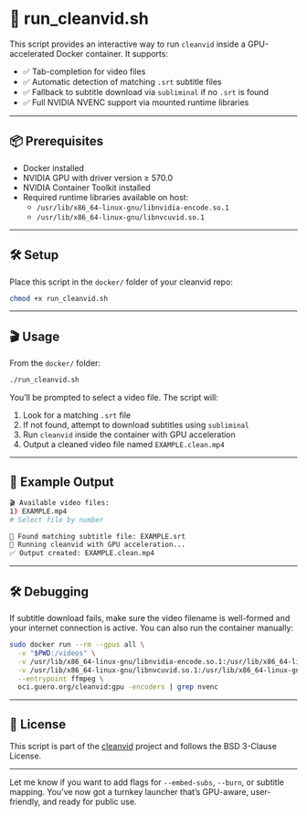 # 🚀 run_cleanvid.sh

This script provides an interactive way to run `cleanvid` inside a GPU-accelerated Docker container. It supports:

- ✅ Tab-completion for video files
- ✅ Automatic detection of matching `.srt` subtitle files
- ✅ Fallback to subtitle download via `subliminal` if no `.srt` is found
- ✅ Full NVIDIA NVENC support via mounted runtime libraries

---

## 📦 Prerequisites

- Docker installed
- NVIDIA GPU with driver version ≥ 570.0
- NVIDIA Container Toolkit installed
- Required runtime libraries available on host:
  - `/usr/lib/x86_64-linux-gnu/libnvidia-encode.so.1`
  - `/usr/lib/x86_64-linux-gnu/libnvcuvid.so.1`

---

## 🛠️ Setup

Place this script in the `docker/` folder of your cleanvid repo:

```bash
chmod +x run_cleanvid.sh
```

---

## 🎬 Usage

From the `docker/` folder:

```bash
./run_cleanvid.sh
```

You’ll be prompted to select a video file. The script will:

1. Look for a matching `.srt` file
2. If not found, attempt to download subtitles using `subliminal`
3. Run `cleanvid` inside the container with GPU acceleration
4. Output a cleaned video file named `EXAMPLE.clean.mp4`

---

## 🧪 Example Output

```bash
🎬 Available video files:
1) EXAMPLE.mp4
# Select file by number

📝 Found matching subtitle file: EXAMPLE.srt
🚀 Running cleanvid with GPU acceleration...
✅ Output created: EXAMPLE.clean.mp4
```

---

## 🛠️ Debugging

If subtitle download fails, make sure the video filename is well-formed and your internet connection is active. You can also run the container manually:

```bash
sudo docker run --rm --gpus all \
  -v "$PWD:/videos" \
  -v /usr/lib/x86_64-linux-gnu/libnvidia-encode.so.1:/usr/lib/x86_64-linux-gnu/libnvidia-encode.so.1:ro \
  -v /usr/lib/x86_64-linux-gnu/libnvcuvid.so.1:/usr/lib/x86_64-linux-gnu/libnvcuvid.so.1:ro \
  --entrypoint ffmpeg \
  oci.guero.org/cleanvid:gpu -encoders | grep nvenc
```

---

## 📄 License

This script is part of the [cleanvid](https://github.com/mmguero/cleanvid) project and follows the BSD 3-Clause License.

---

Let me know if you want to add flags for `--embed-subs`, `--burn`, or subtitle mapping. You’ve now got a turnkey launcher that’s GPU-aware, user-friendly, and ready for public use.
